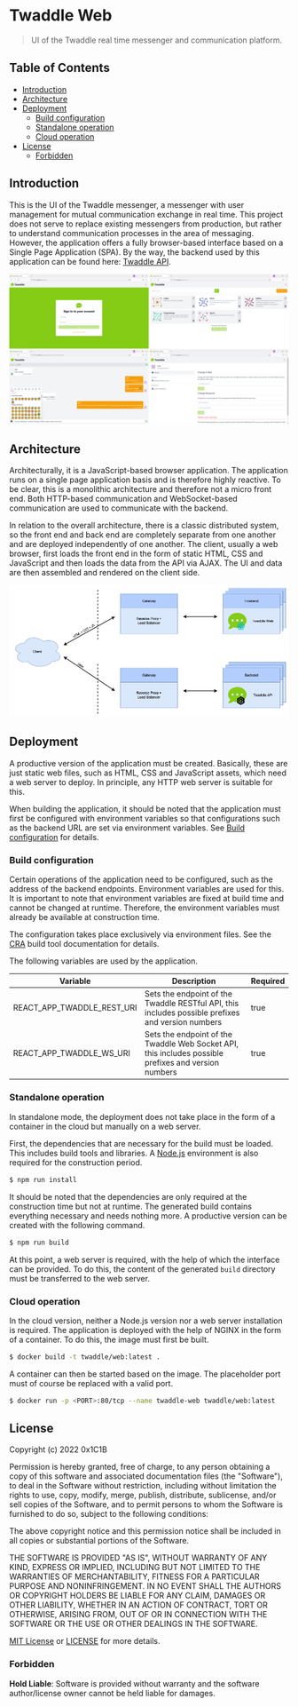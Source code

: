 # Twaddle Web

> UI of the Twaddle real time messenger and communication platform.

## Table of Contents

- [Introduction](#introduction)
- [Architecture](#architecture)
- [Deployment](#deployment)
  - [Build configuration](#build-configuration)
  - [Standalone operation](#standalone-operation)
  - [Cloud operation](#cloud-operation)
- [License](#license)
  - [Forbidden](#forbidden)

## Introduction

This is the UI of the Twaddle messenger, a messenger with user management
for mutual communication exchange in real time. This project does not serve
to replace existing messengers from production, but rather to understand
communication processes in the area of messaging. However, the application offers
a fully browser-based interface based on a Single Page Application (SPA). By the
way, the backend used by this application can be found here:
[Twaddle API](https://github.com/0x1C1B/twaddle-api).

![User Interface](docs/images/ui.png)

## Architecture

Architecturally, it is a JavaScript-based browser application. The application runs
on a single page application basis and is therefore highly reactive. To be clear,
this is a monolithic architecture and therefore not a micro front end. Both HTTP-based
communication and WebSocket-based communication are used to communicate with the backend.

In relation to the overall architecture, there is a classic distributed system, so the
front end and back end are completely separate from one another and are deployed
independently of one another. The client, usually a web browser, first loads the front
end in the form of static HTML, CSS and JavaScript and then loads the data from the API
via AJAX. The UI and data are then assembled and rendered on the client side.

![Architecture](docs/images/architecture.png)

## Deployment

A productive version of the application must be created. Basically, these are just static
web files, such as HTML, CSS and JavaScript assets, which need a web server to deploy.
In principle, any HTTP web server is suitable for this.

When building the application, it should be noted that the application must first be
configured with environment variables so that configurations such as the backend URL are
set via environment variables. See [Build configuration](#build-configuration) for details.

### Build configuration

Certain operations of the application need to be configured, such as the address of the
backend endpoints. Environment variables are used for this. It is important to note that
environment variables are fixed at build time and cannot be changed at runtime. Therefore,
the environment variables must already be available at construction time.

The configuration takes place exclusively via environment files. See the
[CRA](https://create-react-app.dev/docs/adding-custom-environment-variables/) build tool
documentation for details.

The following variables are used by the application.

| Variable                   | Description                                                                                          | Required |
| -------------------------- | ---------------------------------------------------------------------------------------------------- | -------- |
| REACT_APP_TWADDLE_REST_URI | Sets the endpoint of the Twaddle RESTful API, this includes possible prefixes and version numbers    | true     |
| REACT_APP_TWADDLE_WS_URI   | Sets the endpoint of the Twaddle Web Socket API, this includes possible prefixes and version numbers | true     |

### Standalone operation

In standalone mode, the deployment does not take place in the form of a container in the
cloud but manually on a web server.

First, the dependencies that are necessary for the build must be loaded. This includes build
tools and libraries. A [Node.js](https://nodejs.org/en/) environment is also required for
the construction period.

```sh
$ npm run install
```

It should be noted that the dependencies are only required at the construction time but not at
runtime. The generated build contains everything necessary and needs nothing more. A productive
version can be created with the following command.

```sh
$ npm run build
```

At this point, a web server is required, with the help of which the interface can be provided.
To do this, the content of the generated `build` directory must be transferred to the web server.

### Cloud operation

In the cloud version, neither a Node.js version nor a web server installation is required.
The application is deployed with the help of NGINX in the form of a container. To do this, the
image must first be built.

```sh
$ docker build -t twaddle/web:latest .
```

A container can then be started based on the image. The placeholder port must of course be
replaced with a valid port.

```sh
$ docker run -p <PORT>:80/tcp --name twaddle-web twaddle/web:latest
```

## License

Copyright (c) 2022 0x1C1B

Permission is hereby granted, free of charge, to any person obtaining a copy
of this software and associated documentation files (the "Software"), to deal
in the Software without restriction, including without limitation the rights
to use, copy, modify, merge, publish, distribute, sublicense, and/or sell
copies of the Software, and to permit persons to whom the Software is
furnished to do so, subject to the following conditions:

The above copyright notice and this permission notice shall be included in all
copies or substantial portions of the Software.

THE SOFTWARE IS PROVIDED "AS IS", WITHOUT WARRANTY OF ANY KIND, EXPRESS OR
IMPLIED, INCLUDING BUT NOT LIMITED TO THE WARRANTIES OF MERCHANTABILITY,
FITNESS FOR A PARTICULAR PURPOSE AND NONINFRINGEMENT. IN NO EVENT SHALL THE
AUTHORS OR COPYRIGHT HOLDERS BE LIABLE FOR ANY CLAIM, DAMAGES OR OTHER
LIABILITY, WHETHER IN AN ACTION OF CONTRACT, TORT OR OTHERWISE, ARISING FROM,
OUT OF OR IN CONNECTION WITH THE SOFTWARE OR THE USE OR OTHER DEALINGS IN THE
SOFTWARE.

[MIT License](https://opensource.org/licenses/MIT) or [LICENSE](LICENSE) for
more details.

### Forbidden

**Hold Liable**: Software is provided without warranty and the software
author/license owner cannot be held liable for damages.
